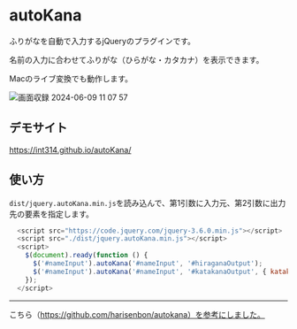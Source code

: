 # autoKana

ふりがなを自動で入力するjQueryのプラグインです。

名前の入力に合わせてふりがな（ひらがな・カタカナ）を表示できます。

Macのライブ変換でも動作します。

![画面収録 2024-06-09 11 07 57](https://github.com/Int314/autoKana/assets/15305383/bafb94ba-64cb-47c8-809f-bc713a74381f)

## デモサイト

https://int314.github.io/autoKana/

## 使い方
`dist/jquery.autoKana.min.js`を読み込んで、第1引数に入力元、第2引数に出力先の要素を指定します。

```js
  <script src="https://code.jquery.com/jquery-3.6.0.min.js"></script>
  <script src="./dist/jquery.autoKana.min.js"></script>
  <script>
    $(document).ready(function () {
      $('#nameInput').autoKana('#nameInput', '#hiraganaOutput');
      $('#nameInput').autoKana('#nameInput', '#katakanaOutput', { katakana: true });
    });
  </script>
```

---
こちら（https://github.com/harisenbon/autokana）を参考にしました。
